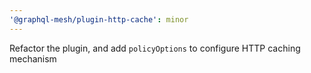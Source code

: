 ```yaml
---
'@graphql-mesh/plugin-http-cache': minor
---
```


Refactor the plugin, and add `policyOptions` to configure HTTP caching mechanism
